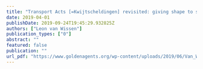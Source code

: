 ```yaml
---
title: "Transport Acts [=Kwijtscheldingen] revisited: giving shape to seemingly structured data"
date: 2019-04-01
publishDate: 2019-09-24T19:45:29.932825Z
authors: ["Leon van Wissen"]
publication_types: ["0"]
abstract: ""
featured: false
publication: ""
url_pdf: "https://www.goldenagents.org/wp-content/uploads/2019/06/Van_Wissen_2019_Transport_Acts_CREATE_Salon_April.pdf"
---
```


